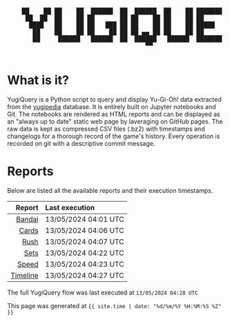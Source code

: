 <div align='center'>
    <pre>
    <br>
    ██    ██ ██    ██  ██████  ██  ██████  ██    ██ ███████ ██████  ██    ██ 
     ██  ██  ██    ██ ██       ██ ██    ██ ██    ██ ██      ██   ██  ██  ██  
      ████   ██    ██ ██   ███ ██ ██    ██ ██    ██ █████   ██████    ████   
       ██    ██    ██ ██    ██ ██ ██ ▄▄ ██ ██    ██ ██      ██   ██    ██    
       ██     ██████   ██████  ██  ██████   ██████  ███████ ██   ██    ██    
                                      ▀▀                                     
    </pre>
</div>

# What is it?

YugiQuery is a Python script to query and display Yu-Gi-Oh! data extracted from the [yugipedia](http://yugipedia.com) database. It is entirely built on Jupyter notebooks and Git. The notebooks are rendered as HTML reports and can be displayed as an "always up to date" static web page by laveraging on GitHub pages. The raw data is kept as compressed CSV files (.bz2) with timestamps and changelogs for a thorough record of the game's history. Every operation is recorded on git with a descriptive commit message. 

# Reports

Below are listed all the available reports and their execution timestamps. 

|                    Report | Last execution       |
| -------------------------:|:-------------------- |
| [Bandai](Bandai.html) | 13/05/2024 04:01 UTC |
| [Cards](Cards.html) | 13/05/2024 04:06 UTC |
| [Rush](Rush.html) | 13/05/2024 04:07 UTC |
| [Sets](Sets.html) | 13/05/2024 04:22 UTC |
| [Speed](Speed.html) | 13/05/2024 04:23 UTC |
| [Timeline](Timeline.html) | 13/05/2024 04:27 UTC |


The full YugiQuery flow was last executed at `13/05/2024 04:28 UTC`

This page was generated at `{{ site.time | date: "%d/%m/%Y %H:%M:%S %Z" }}`
